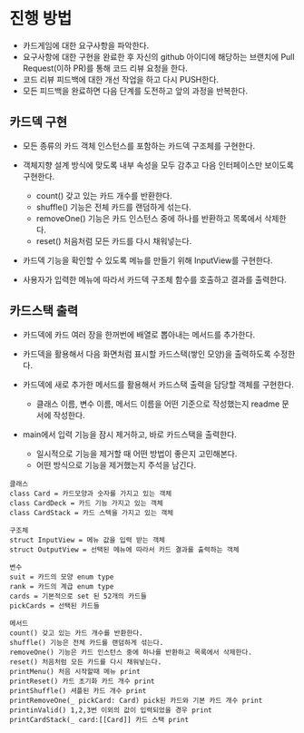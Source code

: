 # 진행 방법

- 카드게임에 대한 요구사항을 파악한다.
- 요구사항에 대한 구현을 완료한 후 자신의 github 아이디에 해당하는 브랜치에 Pull Request(이하 PR)를 통해 코드 리뷰 요청을 한다.
- 코드 리뷰 피드백에 대한 개선 작업을 하고 다시 PUSH한다.
- 모든 피드백을 완료하면 다음 단계를 도전하고 앞의 과정을 반복한다.



## 카드덱 구현

- 모든 종류의 카드 객체 인스턴스를 포함하는 카드덱 구조체를 구현한다.
- 객체지향 설계 방식에 맞도록 내부 속성을 모두 감추고 다음 인터페이스만 보이도록 구현한다.
  - count() 갖고 있는 카드 개수를 반환한다.
  - shuffle() 기능은 전체 카드를 랜덤하게 섞는다.
  - removeOne() 기능은 카드 인스턴스 중에 하나를 반환하고 목록에서 삭제한다.
  - reset() 처음처럼 모든 카드를 다시 채워넣는다.


- 카드덱 기능을 확인할 수 있도록 메뉴를 만들기 위해 InputView를 구현한다.
- 사용자가 입력한 메뉴에 따라서 카드덱 구조체 함수를 호출하고 결과를 출력한다.



## 카드스택 출력

- 카드덱에 카드 여러 장을 한꺼번에 배열로 뽑아내는 메서드를 추가한다.
- 카드덱을 활용해서 다음 화면처럼 표시할 카드스택(쌓인 모양)을 출력하도록 수정한다.


- 카드덱에 새로 추가한 메서드를 활용해서 카드스택 출력을 담당할 객체를 구현한다.
  - 클래스 이름, 변수 이름, 메서드 이름을 어떤 기준으로 작성했는지 readme 문서에 작성한다.
- main에서 입력 기능을 잠시 제거하고, 바로 카드스택을 출력한다.
  - 일시적으로 기능을 제거할 때 어떤 방법이 좋은지 고민해본다.
  - 어떤 방식으로 기능을 제거했는지 주석을 남긴다.



```
클래스 
class Card = 카드모양과 숫자를 가지고 있는 객체
class CardDeck = 카드 기능 가지고 있는 객체
class CardStack = 카드 스텍을 가지고 있는 객체

구조체 
struct InputView = 메뉴 값을 입력 받는 객체
struct OutputView = 선택된 메뉴에 따라서 카드 결과를 출력하는 객체

변수 
suit = 카드의 모양 enum type 
rank = 카드의 계급 enum type 
cards = 기본적으로 set 된 52개의 카드들
pickCards = 선택된 카드들 

메서드
count() 갖고 있는 카드 개수를 반환한다.
shuffle() 기능은 전체 카드를 랜덤하게 섞는다.
removeOne() 기능은 카드 인스턴스 중에 하나를 반환하고 목록에서 삭제한다.
reset() 처음처럼 모든 카드를 다시 채워넣는다.
printMenu() 처음 시작할때 메뉴 print
printReset() 카드 초기화 카드 개수 print
printShuffle() 셔플된 카드 개수 print
printRemoveOne(_ pickCard: Card) pick된 카드와 기본 카드 개수 print
printinValid() 1,2,3번 이외의 값이 입력되었을 경우 print
printCardStack(_ card:[[Card]] 카드 스택 print
```

